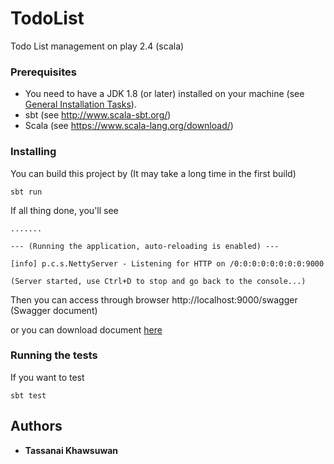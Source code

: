 # TodoList

Todo List management on play 2.4 (scala)

### Prerequisites

* You need to have a JDK 1.8 (or later) installed on your machine (see [General Installation Tasks](https://www.playframework.com/documentation/2.4.x/Installing)).
* sbt (see http://www.scala-sbt.org/)
* Scala (see https://www.scala-lang.org/download/)

### Installing
You can build this project by (It may take a long time in the first build)
```
sbt run
```
If all thing done, you'll see

```
.......

--- (Running the application, auto-reloading is enabled) ---

[info] p.c.s.NettyServer - Listening for HTTP on /0:0:0:0:0:0:0:0:9000

(Server started, use Ctrl+D to stop and go back to the console...)
```
Then you can access through browser http://localhost:9000/swagger (Swagger document)

or you can download document [here](http://128.199.111.214/doc.html)

### Running the tests
If you want to test
```
sbt test
```
## Authors

* **Tassanai Khawsuwan**
